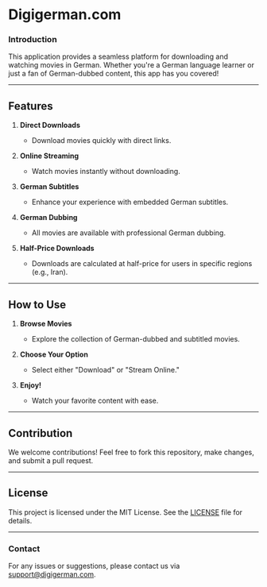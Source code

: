 # Digigerman.com

### **Introduction**
This application provides a seamless platform for downloading and watching movies in German. Whether you're a German language learner or just a fan of German-dubbed content, this app has you covered!

---

## **Features**

1. **Direct Downloads**
   - Download movies quickly with direct links.

2. **Online Streaming**
   - Watch movies instantly without downloading.

3. **German Subtitles**
   - Enhance your experience with embedded German subtitles.

4. **German Dubbing**
   - All movies are available with professional German dubbing.

5. **Half-Price Downloads**
   - Downloads are calculated at half-price for users in specific regions (e.g., Iran).

---

## **How to Use**

1. **Browse Movies**
   - Explore the collection of German-dubbed and subtitled movies.

2. **Choose Your Option**
   - Select either "Download" or "Stream Online."

3. **Enjoy!**
   - Watch your favorite content with ease.

---

## **Contribution**
We welcome contributions! Feel free to fork this repository, make changes, and submit a pull request.

---

## **License**
This project is licensed under the MIT License. See the [LICENSE](LICENSE) file for details.

---

### **Contact**
For any issues or suggestions, please contact us via [support@digigerman.com](mailto:support@digigerman.com).
